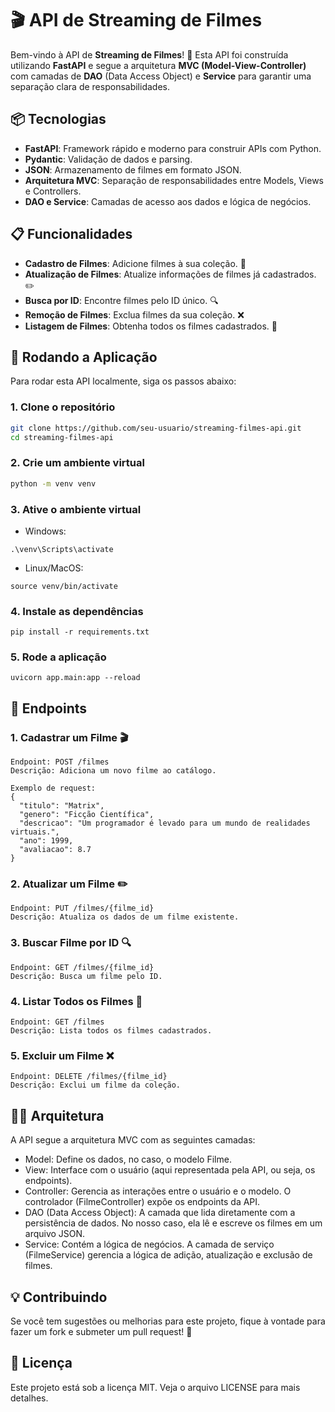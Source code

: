 # 🎬 API de Streaming de Filmes

Bem-vindo à API de **Streaming de Filmes**! 🍿 Esta API foi construída utilizando **FastAPI** e segue a arquitetura **MVC (Model-View-Controller)** com camadas de **DAO** (Data Access Object) e **Service** para garantir uma separação clara de responsabilidades.

## 📦 Tecnologias

- **FastAPI**: Framework rápido e moderno para construir APIs com Python.
- **Pydantic**: Validação de dados e parsing.
- **JSON**: Armazenamento de filmes em formato JSON.
- **Arquitetura MVC**: Separação de responsabilidades entre Models, Views e Controllers.
- **DAO e Service**: Camadas de acesso aos dados e lógica de negócios.

## 📋 Funcionalidades

- **Cadastro de Filmes**: Adicione filmes à sua coleção. 🎥
- **Atualização de Filmes**: Atualize informações de filmes já cadastrados. ✏️
- **Busca por ID**: Encontre filmes pelo ID único. 🔍
- **Remoção de Filmes**: Exclua filmes da sua coleção. ❌
- **Listagem de Filmes**: Obtenha todos os filmes cadastrados. 📜

## 🚀 Rodando a Aplicação

Para rodar esta API localmente, siga os passos abaixo:

### 1. Clone o repositório

```bash
git clone https://github.com/seu-usuario/streaming-filmes-api.git
cd streaming-filmes-api
```

### 2. Crie um ambiente virtual

```bash
python -m venv venv
```

### 3. Ative o ambiente virtual

- Windows:

```
.\venv\Scripts\activate
```

- Linux/MacOS:

```
source venv/bin/activate
```

### 4. Instale as dependências

```
pip install -r requirements.txt
```

### 5. Rode a aplicação

```
uvicorn app.main:app --reload
```

## 📝 Endpoints

### 1. Cadastrar um Filme 🎬

    Endpoint: POST /filmes
    Descrição: Adiciona um novo filme ao catálogo.

```
Exemplo de request:
{
  "titulo": "Matrix",
  "genero": "Ficção Científica",
  "descricao": "Um programador é levado para um mundo de realidades virtuais.",
  "ano": 1999,
  "avaliacao": 8.7
}
```

### 2. Atualizar um Filme ✏️

    Endpoint: PUT /filmes/{filme_id}
    Descrição: Atualiza os dados de um filme existente.

### 3. Buscar Filme por ID 🔍

    Endpoint: GET /filmes/{filme_id}
    Descrição: Busca um filme pelo ID.

### 4. Listar Todos os Filmes 📜

    Endpoint: GET /filmes
    Descrição: Lista todos os filmes cadastrados.

### 5. Excluir um Filme ❌

    Endpoint: DELETE /filmes/{filme_id}
    Descrição: Exclui um filme da coleção.

## 🧑‍💻 Arquitetura

A  API segue a arquitetura MVC com as seguintes camadas:

- Model: Define os dados, no caso, o modelo Filme.
- View: Interface com o usuário (aqui representada pela API, ou seja, os endpoints).
- Controller: Gerencia as interações entre o usuário e o modelo. O controlador (FilmeController) expõe os endpoints da API.
- DAO (Data Access Object): A camada que lida diretamente com a persistência de dados. No nosso caso, ela lê e escreve os filmes em um arquivo JSON.
- Service: Contém a lógica de negócios. A camada de serviço (FilmeService) gerencia a lógica de adição, atualização e exclusão de filmes.

## 💡 Contribuindo

Se você tem sugestões ou melhorias para este projeto, fique à vontade para fazer um fork e submeter um pull request! 🤝

## 📝 Licença

Este projeto está sob a licença MIT. Veja o arquivo LICENSE para mais detalhes.
